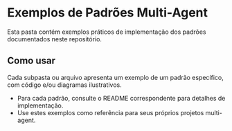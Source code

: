 # Exemplos de Padrões Multi-Agent

Esta pasta contém exemplos práticos de implementação dos padrões documentados neste repositório.

## Como usar

Cada subpasta ou arquivo apresenta um exemplo de um padrão específico, com código e/ou diagramas ilustrativos.

- Para cada padrão, consulte o README correspondente para detalhes de implementação.
- Use estes exemplos como referência para seus próprios projetos multi-agent. 